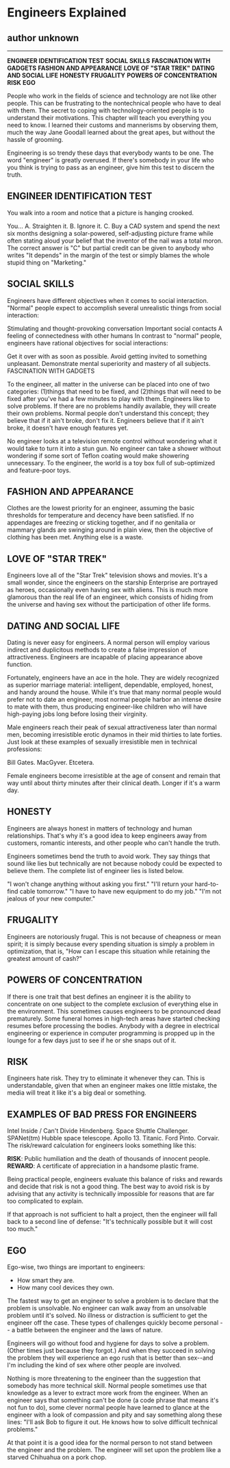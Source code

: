 # Engineers Explained
## author unknown
---

**ENGINEER IDENTIFICATION TEST**
**SOCIAL SKILLS**
**FASCINATION WITH GADGETS**
**FASHION AND APPEARANCE**
**LOVE OF "STAR TREK"**
**DATING AND SOCIAL LIFE**
**HONESTY**
**FRUGALITY**
**POWERS OF CONCENTRATION**
**RISK**
**EGO**

People who work in the fields of science and technology are not like other people. This can be frustrating to the nontechnical people who have to deal with them. The secret to coping with technology-oriented people is to understand their motivations. This chapter will teach you everything you need to know. I learned their customs and mannerisms by observing them, much the way Jane Goodall learned about the great apes, but without the hassle of grooming.

Engineering is so trendy these days that everybody wants to be one. The word "engineer" is greatly overused. If there's somebody in your life who you think is trying to pass as an engineer, give him this test to discern the truth.

## ENGINEER IDENTIFICATION TEST

You walk into a room and notice that a picture is hanging crooked.

You...
A. Straighten it.
B. Ignore it.
C. Buy a CAD system and spend the next six months designing a solar-powered, self-adjusting picture frame while often stating aloud your belief that the inventor of the nail was a total moron.
The correct answer is "C" but partial credit can be given to anybody who writes "It depends" in the margin of the test or simply blames the whole stupid thing on "Marketing."

## SOCIAL SKILLS

Engineers have different objectives when it comes to social interaction. "Normal" people expect to accomplish several unrealistic things from social interaction:

Stimulating and thought-provoking conversation
Important social contacts
A feeling of connectedness with other humans
In contrast to "normal" people, engineers have rational objectives for social interactions:

Get it over with as soon as possible.
Avoid getting invited to something unpleasant.
Demonstrate mental superiority and mastery of all subjects.
FASCINATION WITH GADGETS

To the engineer, all matter in the universe can be placed into one of two categories: (1)things that need to be fixed, and (2)things that will need to be fixed after you've had a few minutes to play with them. Engineers like to solve problems. If there are no problems handily available, they will create their own problems. Normal people don't understand this concept; they believe that if it ain't broke, don't fix it. Engineers believe that if it ain't broke, it doesn't have enough features yet.

No engineer looks at a television remote control without wondering what it would take to turn it into a stun gun. No engineer can take a shower without wondering if some sort of Teflon coating would make showering unnecessary. To the engineer, the world is a toy box full of sub-optimized and feature-poor toys.

## FASHION AND APPEARANCE

Clothes are the lowest priority for an engineer, assuming the basic thresholds for temperature and decency have been satisfied. If no appendages are freezing or sticking together, and if no genitalia or mammary glands are swinging around in plain view, then the objective of clothing has been met. Anything else is a waste.

## LOVE OF "STAR TREK"

Engineers love all of the "Star Trek" television shows and movies. It's a small wonder, since the engineers on the starship Enterprise are portrayed as heroes, occasionally even having sex with aliens. This is much more glamorous than the real life of an engineer, which consists of hiding from the universe and having sex without the participation of other life forms.

## DATING AND SOCIAL LIFE

Dating is never easy for engineers. A normal person will employ various indirect and duplicitous methods to create a false impression of attractiveness. Engineers are incapable of placing appearance above function.

Fortunately, engineers have an ace in the hole. They are widely recognized as superior marriage material: intelligent, dependable, employed, honest, and handy around the house. While it's true that many normal people would prefer not to date an engineer, most normal people harbor an intense desire to mate with them, thus producing engineer-like children who will have high-paying jobs long before losing their virginity.

Male engineers reach their peak of sexual attractiveness later than normal men, becoming irresistible erotic dynamos in their mid thirties to late forties. Just look at these examples of sexually irresistible men in technical professions:

Bill Gates.
MacGyver.
Etcetera.

Female engineers become irresistible at the age of consent and remain that way until about thirty minutes after their clinical death. Longer if it's a warm day.

## HONESTY

Engineers are always honest in matters of technology and human relationships. That's why it's a good idea to keep engineers away from customers, romantic interests, and other people who can't handle the truth.

Engineers sometimes bend the truth to avoid work. They say things that sound like lies but technically are not because nobody could be expected to believe them. The complete list of engineer lies is listed below.

"I won't change anything without asking you first."
"I'll return your hard-to-find cable tomorrow."
"I have to have new equipment to do my job."
"I'm not jealous of your new computer."

## FRUGALITY

Engineers are notoriously frugal. This is not because of cheapness or mean spirit; it is simply because every spending situation is simply a problem in optimization, that is, "How can I escape this situation while retaining the greatest amount of cash?"

## POWERS OF CONCENTRATION

If there is one trait that best defines an engineer it is the ability to concentrate on one subject to the complete exclusion of everything else in the environment. This sometimes causes engineers to be pronounced dead prematurely. Some funeral homes in high-tech areas have started checking resumes before processing the bodies. Anybody with a degree in electrical engineering or experience in computer programming is propped up in the lounge for a few days just to see if he or she snaps out of it.

## RISK

Engineers hate risk. They try to eliminate it whenever they can. This is understandable, given that when an engineer makes one little mistake, the media will treat it like it's a big deal or something.

## EXAMPLES OF BAD PRESS FOR ENGINEERS

Intel Inside / Can't Divide
Hindenberg.
Space Shuttle Challenger.
SPANet(tm)
Hubble space telescope.
Apollo 13.
Titanic.
Ford Pinto.
Corvair.
The risk/reward calculation for engineers looks something like this:

**RISK**: Public humiliation and the death of thousands of innocent people.
**REWARD**: A certificate of appreciation in a handsome plastic frame.

Being practical people, engineers evaluate this balance of risks and rewards and decide that risk is not a good thing. The best way to avoid risk is by advising that any activity is technically impossible for reasons that are far too complicated to explain.

If that approach is not sufficient to halt a project, then the engineer will fall back to a second line of defense: "It's technically possible but it will cost too much."

## EGO

Ego-wise, two things are important to engineers:

- How smart they are.
- How many cool devices they own.

The fastest way to get an engineer to solve a problem is to declare that the problem is unsolvable. No engineer can walk away from an unsolvable problem until it's solved. No illness or distraction is sufficient to get the engineer off the case. These types of challenges quickly become personal -- a battle between the engineer and the laws of nature.

Engineers will go without food and hygiene for days to solve a problem. (Other times just because they forgot.) And when they succeed in solving the problem they will experience an ego rush that is better than sex--and I'm including the kind of sex where other people are involved.

Nothing is more threatening to the engineer than the suggestion that somebody has more technical skill. Normal people sometimes use that knowledge as a lever to extract more work from the engineer. When an engineer says that something can't be done (a code phrase that means it's not fun to do), some clever normal people have learned to glance at the engineer with a look of compassion and pity and say something along these lines: "I'll ask Bob to figure it out. He knows how to solve difficult technical problems."

At that point it is a good idea for the normal person to not stand between the engineer and the problem. The engineer will set upon the problem like a starved Chihuahua on a pork chop.
